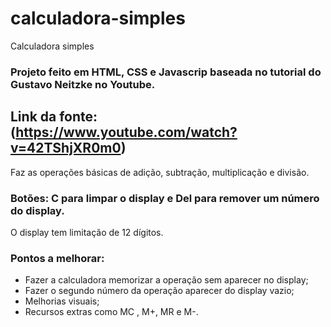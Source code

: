 # calculadora-simples
Calculadora simples
### Projeto feito em HTML, CSS e Javascrip baseada no tutorial do Gustavo Neitzke no Youtube.
## Link da fonte: (https://www.youtube.com/watch?v=42TShjXR0m0)
Faz as operações básicas de adição, subtração, multiplicação e divisão.
### Botões: C para limpar o display e Del para remover um número do display.
O display tem limitação de 12 dígitos.
### Pontos a melhorar: 
 - Fazer a calculadora memorizar a operação sem aparecer no display;
 - Fazer o segundo número da operação aparecer do display vazio;
 - Melhorias visuais;
 - Recursos extras como MC , M+, MR e M-. 
